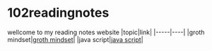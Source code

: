 # 102readingnotes
wellcome to my reading notes website
|topic|link|
|-----|----|
|groth mindset|[groth mindset](https://ahmadhirthani.github.io/102readingnotes/crowthmindset)|
|java script|[java script](https://ahmadhirthani.github.io/102readingnotes/javascript)|



